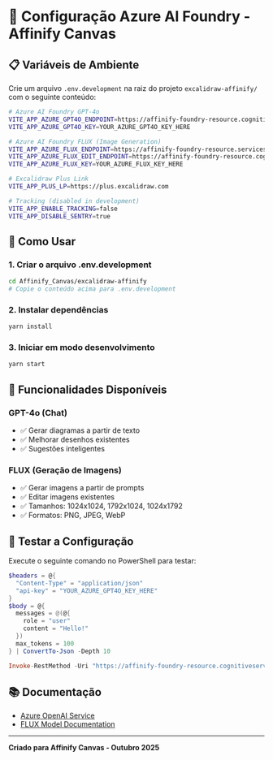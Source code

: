 # 🔐 Configuração Azure AI Foundry - Affinify Canvas

## 📋 Variáveis de Ambiente

Crie um arquivo `.env.development` na raiz do projeto `excalidraw-affinify/` com o seguinte conteúdo:

```bash
# Azure AI Foundry GPT-4o
VITE_APP_AZURE_GPT4O_ENDPOINT=https://affinify-foundry-resource.cognitiveservices.azure.com/openai/deployments/gpt-4o/chat/completions?api-version=2025-01-01-preview
VITE_APP_AZURE_GPT4O_KEY=YOUR_AZURE_GPT4O_KEY_HERE

# Azure AI Foundry FLUX (Image Generation)
VITE_APP_AZURE_FLUX_ENDPOINT=https://affinify-foundry-resource.services.ai.azure.com/openai/deployments/FLUX.1-Kontext-pro/images/generations?api-version=2025-04-01-preview
VITE_APP_AZURE_FLUX_EDIT_ENDPOINT=https://affinify-foundry-resource.cognitiveservices.azure.com/openai/deployments/FLUX.1-Kontext-pro/images/edits?api-version=2025-04-01-preview
VITE_APP_AZURE_FLUX_KEY=YOUR_AZURE_FLUX_KEY_HERE

# Excalidraw Plus Link
VITE_APP_PLUS_LP=https://plus.excalidraw.com

# Tracking (disabled in development)
VITE_APP_ENABLE_TRACKING=false
VITE_APP_DISABLE_SENTRY=true
```

## 🚀 Como Usar

### 1. Criar o arquivo .env.development

```bash
cd Affinify_Canvas/excalidraw-affinify
# Copie o conteúdo acima para .env.development
```

### 2. Instalar dependências

```bash
yarn install
```

### 3. Iniciar em modo desenvolvimento

```bash
yarn start
```

## 🎨 Funcionalidades Disponíveis

### GPT-4o (Chat)
- ✅ Gerar diagramas a partir de texto
- ✅ Melhorar desenhos existentes
- ✅ Sugestões inteligentes

### FLUX (Geração de Imagens)
- ✅ Gerar imagens a partir de prompts
- ✅ Editar imagens existentes
- ✅ Tamanhos: 1024x1024, 1792x1024, 1024x1792
- ✅ Formatos: PNG, JPEG, WebP

## 🧪 Testar a Configuração

Execute o seguinte comando no PowerShell para testar:

```powershell
$headers = @{ 
  "Content-Type" = "application/json"
  "api-key" = "YOUR_AZURE_GPT4O_KEY_HERE" 
}
$body = @{ 
  messages = @(@{ 
    role = "user"
    content = "Hello!" 
  })
  max_tokens = 100
} | ConvertTo-Json -Depth 10

Invoke-RestMethod -Uri "https://affinify-foundry-resource.cognitiveservices.azure.com/openai/deployments/gpt-4o/chat/completions?api-version=2025-01-01-preview" -Method POST -Headers $headers -Body $body
```

## 📚 Documentação

- [Azure OpenAI Service](https://learn.microsoft.com/azure/ai-services/openai/)
- [FLUX Model Documentation](https://learn.microsoft.com/azure/ai-studio/)

---

**Criado para Affinify Canvas - Outubro 2025**


